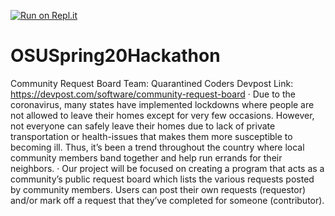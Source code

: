 [![Run on Repl.it](https://repl.it/badge/github/weiyutang1010/OSUSpring20Hackathon)](https://repl.it/github/weiyutang1010/OSUSpring20Hackathon)
# OSUSpring20Hackathon
Community Request Board
Team: Quarantined Coders
Devpost Link: https://devpost.com/software/community-request-board
·       Due to the coronavirus, many states have implemented lockdowns where people are not allowed to leave their homes except for very few occasions. However, not everyone can safely leave their homes due to lack of private transportation or health-issues that makes them more susceptible to becoming ill. Thus, it’s been a trend throughout the country where local community members band together and help run errands for their neighbors.
·       Our project will be focused on creating a program that acts as a community’s public request board which lists the various requests posted by community members. Users can post their own requests (requestor) and/or mark off a request that they’ve completed for someone (contributor).
